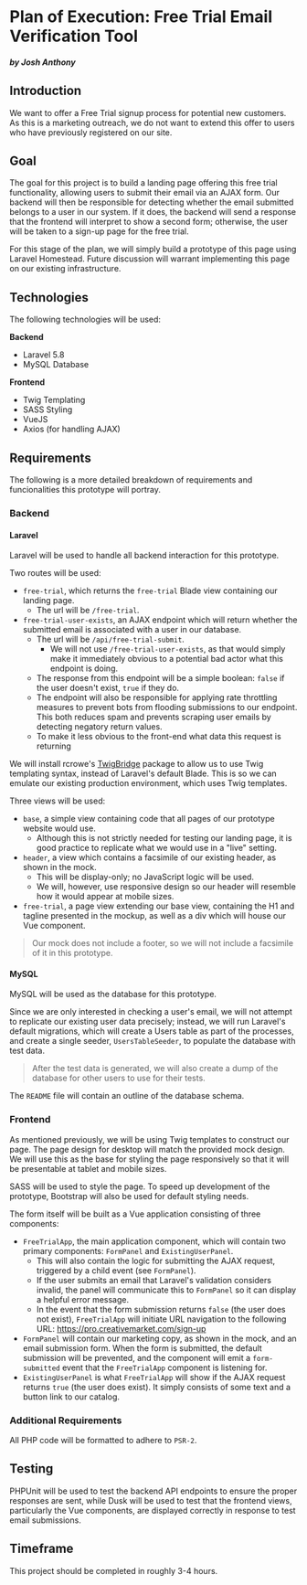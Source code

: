 # Plan of Execution: Free Trial Email Verification Tool

##### by Josh Anthony

## Introduction
We want to offer a Free Trial signup process for potential new customers. As this is a marketing outreach, we do not want to extend this offer to users who have previously registered on our site.

## Goal
The goal for this project is to build a landing page offering this free trial functionality, allowing users to submit their email via an AJAX form. Our backend will then be responsible for detecting whether the email submitted belongs to a user in our system. If it does, the backend will send a response that the frontend will interpret to show a second form; otherwise, the user will be taken to a sign-up page for the free trial.

For this stage of the plan, we will simply build a prototype of this page using Laravel Homestead. Future discussion will warrant implementing this page on our existing infrastructure.

## Technologies

The following technologies will be used:

**Backend**
- Laravel 5.8
- MySQL Database

**Frontend**
- Twig Templating
- SASS Styling
- VueJS
- Axios (for handling AJAX)

## Requirements

The following is a more detailed breakdown of requirements and funcionalities this prototype will portray.

### Backend

#### Laravel

Laravel will be used to handle all backend interaction for this prototype.

Two routes will be used:

- `free-trial`, which returns the `free-trial` Blade view containing our landing page.
  - The url will be `/free-trial`.
- `free-trial-user-exists`, an AJAX endpoint which will return whether the submitted email is associated with a user in our database.
  - The url will be `/api/free-trial-submit`.
    - We will not use `/free-trial-user-exists`, as that would simply make it immediately obvious to a potential bad actor what this endpoint is doing.
  - The response from this endpoint will be a simple boolean: `false` if the user doesn't exist, `true` if they do.
  - The endpoint will also be responsible for applying rate throttling measures to prevent bots from flooding submissions to our endpoint. This both reduces spam and prevents scraping user emails by detecting negatory return values.
  - To make it less obvious to the front-end what data this request is returning

We will install rcrowe's [TwigBridge](https://github.com/rcrowe/TwigBridge) package to allow us to use Twig templating syntax, instead of Laravel's default Blade. This is so we can emulate our existing production environment, which uses Twig templates.

Three views will be used:
- `base`, a simple view containing code that all pages of our prototype website would use.
  - Although this is not strictly needed for testing our landing page, it is good practice to replicate what we would use in a "live" setting.
- `header`, a view which contains a facsimile of our existing header, as shown in the mock.
  - This will be display-only; no JavaScript logic will be used.
  - We will, however, use responsive design so our header will resemble how it would appear at mobile sizes.
- `free-trial`, a page view extending our base view, containing the H1 and tagline presented in the mockup, as well as a div which will house our Vue component.

> Our mock does not include a footer, so we will not include a facsimile of it in this prototype.

#### MySQL
MySQL will be used as the database for this prototype.

Since we are only interested in checking a user's email, we will not attempt to replicate our existing user data precisely; instead, we will run Laravel's default migrations, which will create a Users table as part of the processes, and create a single seeder, `UsersTableSeeder`, to populate the database with test data.

> After the test data is generated, we will also create a dump of the database for other users to use for their tests.

The `README` file will contain an outline of the database schema.

### Frontend

As mentioned previously, we will be using Twig templates to construct our page. The page design for desktop will match the provided mock design. We will use this as the base for styling the page responsively so that it will be presentable at tablet and mobile sizes.

SASS will be used to style the page. To speed up development of the prototype, Bootstrap will also be used for default styling needs.

The form itself will be built as a Vue application consisting of three components:

- `FreeTrialApp`, the main application component, which will contain two primary components: `FormPanel` and `ExistingUserPanel`.
  - This will also contain the logic for submitting the AJAX request, triggered by a child event (see `FormPanel`).
  - If the user submits an email that Laravel's validation considers invalid, the panel will communicate this to `FormPanel` so it can display a helpful error message.
  - In the event that the form submission returns `false` (the user does not exist), `FreeTrialApp` will initiate URL navigation to the following URL: https://pro.creativemarket.com/sign-up
- `FormPanel` will contain our marketing copy, as shown in the mock, and an email submission form. When the form is submitted, the default submission will be prevented, and the component will emit a `form-submitted` event that the `FreeTrialApp` component is listening for.
- `ExistingUserPanel` is what `FreeTrialApp` will show if the AJAX request returns `true` (the user does exist). It simply consists of some text and a button link to our catalog.

### Additional Requirements

All PHP code will be formatted to adhere to `PSR-2`.

## Testing

PHPUnit will be used to test the backend API endpoints to ensure the proper responses are sent, while Dusk will be used to test that the frontend views, particularly the Vue components, are displayed correctly in response to test email submissions.

## Timeframe
This project should be completed in roughly 3-4 hours.